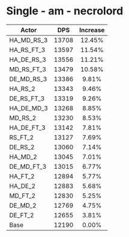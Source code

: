 # Single - am - necrolord
| Actor | DPS | Increase |
|---|:---:|:---:|
|HA_MD_RS_3|13708|12.45%|
|HA_RS_FT_3|13597|11.54%|
|HA_DE_RS_3|13556|11.21%|
|MD_RS_FT_3|13479|10.58%|
|DE_MD_RS_3|13386|9.81%|
|HA_RS_2|13343|9.46%|
|DE_RS_FT_3|13319|9.26%|
|HA_DE_MD_3|13268|8.85%|
|MD_RS_2|13230|8.53%|
|HA_DE_FT_3|13142|7.81%|
|RS_FT_2|13127|7.69%|
|DE_RS_2|13060|7.14%|
|HA_MD_2|13045|7.01%|
|DE_MD_FT_3|13015|6.77%|
|HA_FT_2|12894|5.77%|
|HA_DE_2|12883|5.68%|
|MD_FT_2|12830|5.25%|
|DE_MD_2|12769|4.75%|
|DE_FT_2|12655|3.81%|
|Base|12190|0.00%|
